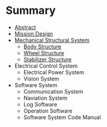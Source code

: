 # Summary

* [Abstract](README.md)
* [Mission Design](arl15md.md)
* [Mechanical Structural System](arl15d1001md.md)
   * [Body Structure](body_structure.md)
   * [Wheel Structure](wheel_structure.md)
   * [Stabilizer Structure](stabilizer_structure.md)
* Electrical Control System
   * Electrical Power System
   * Vision System
* Software System
   * Communication System
   * Naviation System
   * Log Software
   * Operation Software
   * Software System Code Manual

